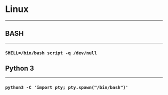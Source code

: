 # Linux
***
## BASH
***
### `SHELL=/bin/bash script -q /dev/null`
## Python 3
***
### `python3 -C 'import pty; pty.spawn("/bin/bash")'`
